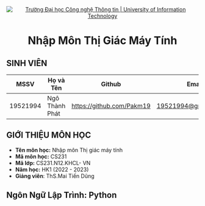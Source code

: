 <!-- Banner -->
<p align="center">
  <a href="https://www.uit.edu.vn/" title="Trường Đại học Công nghệ Thông tin" style="border: none;">
    <img src="https://i.imgur.com/WmMnSRt.png" alt="Trường Đại học Công nghệ Thông tin | University of Information Technology">
  </a>
</p>
<h1 align="center"><b>Nhập Môn Thị Giác Máy Tính</b></h>

## SINH VIÊN
 MSSV          | Họ và Tên              | Github                    | Email                   |
 ------------- | ---------------------- |---------------------------|------------------------- 
 19521994      | Ngô Thành Phát         |https://github.com/Pakm19  |19521994@gm.uit.edu.vn   |
 
 ## GIỚI THIỆU MÔN HỌC
* **Tên môn học:** Nhập môn Thị giác máy tính
* **Mã môn học:** CS231
* **Mã lớp:** CS231.N12.KHCL- VN
* **Năm học:** HK1 (2022 - 2023)
* **Giảng viên**: ThS.Mai Tiến Dũng  

 ## Ngôn Ngữ Lập Trình: Python
 

